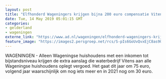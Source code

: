 ```yaml
---
layout: post
title: "Elfhonderd Wageningers krijgen bijna 200 euro compensatie Vitens-aanslag"
date: Tue, 14 May 2019 05:01:15 GMT
categories: 
- gelderland 
- wageningen 
externe_link: "https://www.ad.nl/wageningen/elfhonderd-wageningers-krijgen-bijna-200-euro-compensatie-vitens-aanslag~a3b262b9/"
feature_image: "https://images2.persgroep.net/rcs/S-pIs6GoUvQvxEjC8as90rTKyIc/diocontent/119428617/_fitwidth/400/?appId=21791a8992982cd8da851550a453bd7f&quality=0.7"
---
```


WAGENINGEN - Alleen Wageningse huishoudens met een inkomen tot bijstandsniveau krijgen de extra aanslag die waterbedrijf Vitens aan alle Wageningse huishoudens oplegt vergoed. Het gaat dit jaar om 75 euro, volgend jaar waarschijnlijk om nog iets meer en in 2021 nog om 30 euro.
